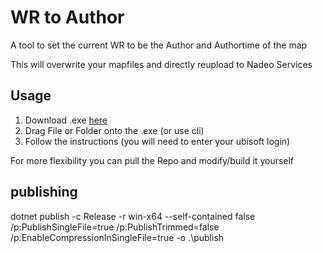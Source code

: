 # WR to Author

A tool to set the current WR to be the Author and Authortime of the map

This will overwrite your mapfiles and directly reupload to Nadeo Services

## Usage

1. Download .exe [here](https://1drv.ms/u/c/bf971998d3da6c52/EaWeEMXzxK5CqqvKDWRsPTUB195KQDIlk-OYmBHHPMHbag?e=anxYOD)
2. Drag File or Folder onto the .exe (or use cli)
3. Follow the instructions (you will need to enter your ubisoft login)

For more flexibility you can pull the Repo and modify/build it yourself

## publishing

dotnet publish -c Release -r win-x64 --self-contained false /p:PublishSingleFile=true /p:PublishTrimmed=false /p:EnableCompressionInSingleFile=true -o .\publish